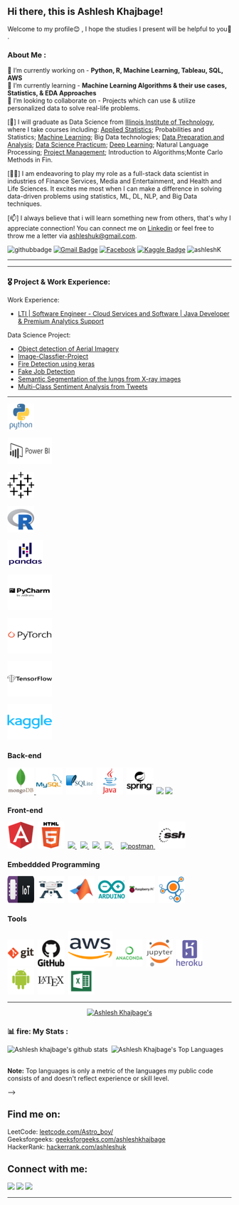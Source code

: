 ## Hi there, this is Ashlesh Khajbage! 

Welcome to my profile😊 , I hope the studies I present will be helpful to you💪 .

### About Me :
🔭 I’m currently working on - **Python, R, Machine Learning, Tableau, SQL, AWS** <br/>
🌱 I’m currently learning - **Machine Learning Algorithms & their use cases, Statistics, & EDA Approaches** <br/>
👯 I’m looking to collaborate on - Projects which can use & utilize personalized data to solve real-life problems.<br/>

[:purple_heart:] I will graduate as Data Science from [Illinois Institute of Technology](https://www.iit.edu/), where I take courses including: [Applied Statistics](http://bulletin.iit.edu/search/?P=MATH%20564); Probabilities and Statistics; [Machine Learning](http://bulletin.iit.edu/search/?P=CS%20584); Big Data technologies; [Data Preparation and Analysis](http://bulletin.iit.edu/search/?P=CSP%20571); [Data Science Practicum](http://bulletin.iit.edu/search/?P=CSP%20572); [Deep Learning](http://bulletin.iit.edu/search/?P=CS%20577); Natural Language Processing; [Project Management](http://bulletin.iit.edu/search/?P=SCI%20511); Introduction to Algorithms;Monte Carlo Methods in Fin.
  
[:man_student:] I am endeavoring to play my role as a full-stack data scientist in industries of Finance Services, Media and Entertainment, and Health and Life Sciences. It excites me most when I can make a difference in solving data-driven problems using statistics, ML, DL, NLP, and Big Data techniques.

[:mailbox:] I always believe that i will learn something new from others, that's why I appreciate connection! You can connect me on [Linkedin](https://www.linkedin.com/in/ashlesh-khajbage-194a89166/) or feel free to throw me a letter via ashleshuk@gmail.com.

![githubbadge](https://img.shields.io/github/followers/Ashleshk?style=social)
[![Gmail Badge](https://img.shields.io/badge/-Gmail-c14438?style=flat-square&logo=Gmail&logoColor=white&link=mailto:ashleshuk@gmail.com)](mailto:ashleshuk@gmail.com)
<a href="https://www.facebook.com/ashlesh.khajbage/" target="_blank"><img src="https://img.shields.io/badge/Facebook-%231877F2.svg?&style=flat-square&logo=facebook&logoColor=white" alt="Facebook"></a>
[![Kaggle Badge](http://img.shields.io/badge/-Kaggle-black?style=flat-square&logo=kaggle&link=https://www.kaggle.com/ashleshkhajbage/)](https://www.kaggle.com/ashleshkhajbage)
<img src="https://komarev.com/ghpvc/?username=ashleshk" alt="ashleshK" />

---
<!--  
 ### :four_leaf_clover: Area of Strength:
• solid foundation in mathematics including calculus, linear algebra, and probability & statistics; mastering skills such as regression, classification, clustering, dimension reduction, hypothesis testing, and A/B testing
  
• Have rich experience in applying machine learning algorithms to real-world problems, including vehicle detection from Aerial Imagery, Fire detection System, Fake Job Detection and Classification.

• Master knowledge in large-scale data management and parallel computing; using frameworks such as SQL, Hadoop, HDFS, and Spark, Hive, Pig
  
• Program in Python, Java; fluently using scientific computing tools including Scipy, Numpy, Pandas, and Ipython; visualization methods including Matplotlib, Tableau, PowerBI and Seaborn; machine learning tools including Scikit-Learn, NLTK, Pytorch, Tensorflow, and Keras
--> 
   ---
  
  ### :medal_military: Project & Work Experience:
  
Work Experience: 
  - [LTI | Software Engineer - Cloud Services and Software | Java Developer & Premium Analytics Support](https://www.linkedin.com/jobs/view/engineer-cloud-services-and-software-at-lti-larsen-toubro-infotech-2753217111/)

  
  Data Science Project: 
  - [Object detection of Aerial Imagery](https://github.com/Ashleshk/Object-detection-of-Aerial-Imagery-using-deep-Learning-Algorithm)
  - [Image-Classfier-Project](https://github.com/Ashleshk/Image-Classifier)
  - [Fire Detection using keras]()
  - [Fake Job Detection](https://github.com/Ashleshk/Mini-Projects/tree/main/Fake%20Job%20Detection)
  - [Semantic Segmentation of the lungs from X-ray images](https://github.com/Ashleshk/Mini-Projects/tree/main/Semantic-Segmentation-of-lungs-using-Xray-Image)
  - [Multi-Class Sentiment Analysis from Tweets](https://github.com/Ashleshk/Mini-Projects/tree/main/Multi-Class%20Sentiment%20Analysis%20from%20Tweets)

   ---
<!--  
### :hammer_and_wrench: Languages and Tools :

### Data Science
<div>
  <!--   # python -->
  <img src="https://github.com/devicons/devicon/blob/master/icons/python/python-original-wordmark.svg" title="python" alt="python" width="60" height="60"/>&nbsp;
  <!--   # PowerBi -->
  <img src="https://github.com/Ashleshk/CERTIFICATES/blob/master/icons/microsoft_powerbi_logo_icon_169958.svg" title="PowerBi" alt="PowerBi" width="100" height="60"/>&nbsp;
  <!--   # TableaU -->
  <img src="https://github.com/Ashleshk/CERTIFICATES/blob/master/icons/tableau_logo_icon_144818.svg" title="TableaU" alt="TableaU" width="60" height="60"/>&nbsp;
  <!--   # r -->
  <img src="https://github.com/devicons/devicon/blob/master/icons/r/r-original.svg" title="r" alt="r" width="60" height="60"/>&nbsp;
  <!--   # pandas -->
  <img src="https://github.com/devicons/devicon/blob/master/icons/pandas/pandas-original-wordmark.svg" title="pandas" alt="pandas" width="80" height="60"/>&nbsp; 
  <!--   # pycharm -->
  <img src="https://github.com/devicons/devicon/blob/master/icons/pycharm/pycharm-original-wordmark.svg" title="pycharm" alt="pycharm" width="100" height="80"/>&nbsp; 
  <!--   # pytorch -->
  <img src="https://github.com/devicons/devicon/blob/master/icons/pytorch/pytorch-original-wordmark.svg" title="pytorch" alt="pytorch" width="100" height="80"/>&nbsp;
<!--   # tensorflow -->
  <img src="https://github.com/devicons/devicon/blob/master/icons/tensorflow/tensorflow-line-wordmark.svg" title="tensorflow" alt="tensorflow" width="100" height="80"/>&nbsp;
  <!--   # kaggle -->
  <img src="https://github.com/devicons/devicon/blob/master/icons/kaggle/kaggle-original-wordmark.svg" title="kaggle" alt="kaggle" width="100" height="80"/>&nbsp;
</div>

### Back-end
<div>
 <a href="https://www.mongodb.com/" target="_blank"> <img src="https://raw.githubusercontent.com/devicons/devicon/master/icons/mongodb/mongodb-original-wordmark.svg" alt="mongodb" width="60" height="60"/> </a> 
  <!--   # mysql -->
  <img src="https://github.com/devicons/devicon/blob/master/icons/mysql/mysql-original-wordmark.svg" title="mysql" alt="mysql" width="60" height="60"/>&nbsp;
  <!--   # sqlite -->
  <img src="https://github.com/devicons/devicon/blob/master/icons/sqlite/sqlite-original-wordmark.svg" title="sqlite" alt="sqlite" width="60" height="60"/>&nbsp;
  <!--   # Java -->
  <img src="https://github.com/devicons/devicon/blob/master/icons/java/java-original-wordmark.svg" title="java" alt="java" width="60" height="60"/>&nbsp;
  <img src="https://github.com/devicons/devicon/blob/master/icons/spring/spring-plain-wordmark.svg" title="Spring" alt="spring" width="60" height="60"/>&nbsp;
  <img src="https://img.icons8.com/color/48/000000/c-programming.png"/> </a>
    <img src="https://img.icons8.com/color/48/000000/c-plus-plus-logo.png"/> </a>
</div>

### Front-end
<div> 
  <!--   # Angular -->
  <img src="https://github.com/Ashleshk/CERTIFICATES/blob/master/icons/angular_logo_icon_169595.svg" title="Angular 8" alt="Angular 8" width="60" height="60"/>&nbsp;
   <!--   # html5 -->
  <img src="https://github.com/devicons/devicon/blob/master/icons/html5/html5-original-wordmark.svg" title="html" alt="html" width="60" height="60"/>&nbsp;
  <a href="https://www.w3schools.com/css/" target="_blank"> <img src="https://img.icons8.com/color/48/000000/css3.png"/> </a> &nbsp;
  <a href="https://getbootstrap.com" target="_blank"> <img src="https://img.icons8.com/color/48/000000/bootstrap.png"/> </a> &nbsp;
   <a href="https://developer.mozilla.org/en-US/docs/Web/JavaScript" target="_blank"> <img src="https://img.icons8.com/color/48/000000/javascript.png"/> </a> &nbsp;
  <a style="padding-right:8px;" href="https://nodejs.org" target="_blank"> <img src="https://img.icons8.com/color/48/000000/nodejs.png"/> </a> &nbsp;
  <a href="https://postman.com" target="_blank"> <img src="https://www.vectorlogo.zone/logos/getpostman/getpostman-icon.svg" alt="postman" width="45" height="45"/> </a> &nbsp;
  <!--   # ssh -->
  <img src="https://github.com/devicons/devicon/blob/master/icons/ssh/ssh-original-wordmark.svg" title="ssh" alt="ssh" width="60" height="60"/>&nbsp;
</div>

### Embeddded Programming
<div>
  <!--   # IoT -->
  <img src="https://github.com/Ashleshk/CERTIFICATES/blob/master/icons/iot_button_icon_151911.svg" title="iot" alt="iot" width="60" height="60"/>&nbsp; 
  <!--   # Drone -->
  <img src="https://github.com/Ashleshk/CERTIFICATES/blob/master/icons/drone_electronic_devices_icon_229839.svg" title="Pluto-Drone" alt="Pluto-Drone" width="60" height="60"/>&nbsp; 
<!--   # matlab -->
  <img src="https://github.com/devicons/devicon/blob/master/icons/matlab/matlab-original.svg" title="matlab" alt="matlab" width="60" height="60"/>&nbsp; 
<!--   # arduino -->
  <img src="https://github.com/devicons/devicon/blob/master/icons/arduino/arduino-original-wordmark.svg" title="arduino" alt="arduino" width="60" height="60"/>&nbsp; 
<!--   # raspberry pi -->
  <img src="https://github.com/devicons/devicon/blob/master/icons/raspberrypi/raspberrypi-original-wordmark.svg" title="raspberry pi" alt="raspberry pi" width="60" height="60"/>&nbsp; 
<!--   # networkx -->
  <img src="https://github.com/devicons/devicon/blob/master/icons/networkx/networkx-original.svg" title="networkx" alt="networkx" width="60" height="60"/>&nbsp; 

</div>

### Tools
<div>
  <!--   # git  -->
  <img src="https://github.com/devicons/devicon/blob/master/icons/git/git-original-wordmark.svg" title="git" alt="git" width="60" height="60"/>&nbsp;
  <!--   # github -->
  <img src="https://github.com/devicons/devicon/blob/master/icons/github/github-original-wordmark.svg" title="github" alt="github" width="60" height="60"/>&nbsp;
  <!--   # aws -->
  <img src="https://github.com/devicons/devicon/blob/master/icons/amazonwebservices/amazonwebservices-original-wordmark.svg" title="aws" alt="aws" width="100" height="80"/>&nbsp;
  <!--   # anaconda -->
  <img src="https://github.com/devicons/devicon/blob/master/icons/anaconda/anaconda-original-wordmark.svg" title="anaconda" alt="anaconda" width="60" height="60"/>&nbsp;
    <!--   # jupyter -->
  <img src="https://github.com/devicons/devicon/blob/master/icons/jupyter/jupyter-original-wordmark.svg" title="jupyter" alt="jupyter" width="60" height="60"/>&nbsp;
   <!--   # heroku -->
  <img src="https://github.com/devicons/devicon/blob/master/icons/heroku/heroku-plain-wordmark.svg" title="jupyter" alt="jupyter" width="60" height="60"/>&nbsp;
  <!--   # andriod -->
  <img src="https://github.com/devicons/devicon/blob/master/icons/android/android-original-wordmark.svg" title="andriod" alt="andriod" width="60" height="60"/>&nbsp;
  <!--   # latex -->
  <img src="https://github.com/devicons/devicon/blob/master/icons/latex/latex-original.svg" title="latex" alt="latex" width="60" height="60"/>&nbsp;  
<!--   # Excel -->
  <img src="https://github.com/Ashleshk/CERTIFICATES/blob/master/icons/1486565571-microsoft-office-excel_81549.svg" title="Excel" alt="Excel" width="60" height="60"/>&nbsp;
</div>

---
<p align="center">
    <a href="https://github.com/Ashleshk/github-readme-streak-stats">
        <img title="🔥 Get streak stats for your profile at git.io/streak-stats" alt="Ashlesh Khajbage's" streak" src="https://github-readme-streak-stats.herokuapp.com/?user=Ashleshk&theme=black-ice&hide_border=true&stroke=0000&background=060A0CD0"/>
    </a>
</p>

### 📊 fire: My Stats :
![Ashlesh khajbage's github stats](https://github-readme-stats.vercel.app/api?username=Ashleshk&show_icons=true&theme=radical)&nbsp;
![Ashlesh Khajbage's Top Languages](https://github-readme-stats.vercel.app/api/top-langs/?username=Ashleshk&langs_count=8&count_private=true&layout=compact&theme=react&hide_border=true&bg_color=0D1117)


 <br/>
  <b>Note:</b> Top languages is only a metric of the languages my public code consists of and doesn't reflect experience or skill level.
 
-->
                                                                                              
## Find me on:
<p align="left">

LeetCode: <a href="https://leetcode.com/Astro_boy/">leetcode.com/Astro_boy/</a><br/>
Geeksforgeeks:  <a href="https://auth.geeksforgeeks.org/user/ashleshkhajbage/">geeksforgeeks.com/ashleshkhajbage</a><br/>
HackerRank:  <a href="https://www.hackerrank.com/ashleshuk">hackerrank.com/ashleshuk</a><br/>


## Connect with me:
<p align="left">
  <a href = "https://www.linkedin.com/in/ashlesh-khajbage-194a89166/"><img src="https://img.icons8.com/fluent/48/000000/linkedin.png"/></a>
  <a href = "https://www.instagram.com/ashlesh_k/"><img src="https://img.icons8.com/fluent/48/000000/instagram-new.png"/></a>
  <a href = "https://www.instagram.com/ashlesh_k/"><img src="https://img.icons8.com/fluent/48/000000/twitter.png"/></a>
</p>

---
<br/>


